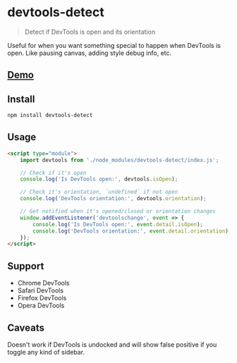 # devtools-detect

> Detect if DevTools is open and its orientation

Useful for when you want something special to happen when DevTools is open. Like pausing canvas, adding style debug info, etc.

## [Demo](https://sindresorhus.com/devtools-detect)

## Install

```sh
npm install devtools-detect
```

## Usage

```html
<script type="module">
	import devtools from './node_modules/devtools-detect/index.js';

	// Check if it's open
	console.log('Is DevTools open:', devtools.isOpen);

	// Check it's orientation, `undefined` if not open
	console.log('DevTools orientation:', devtools.orientation);

	// Get notified when it's opened/closed or orientation changes
	window.addEventListener('devtoolschange', event => {
		console.log('Is DevTools open:', event.detail.isOpen);
		console.log('DevTools orientation:', event.detail.orientation);
	});
</script>
```

## Support

- Chrome DevTools
- Safari DevTools
- Firefox DevTools
- Opera DevTools

## Caveats

Doesn't work if DevTools is undocked and will show false positive if you toggle any kind of sidebar.
